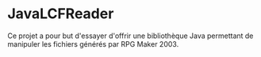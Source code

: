 # JavaLCFReader

Ce projet a pour but d'essayer d'offrir une bibliothèque Java permettant de manipuler les fichiers générés par RPG Maker 2003.
